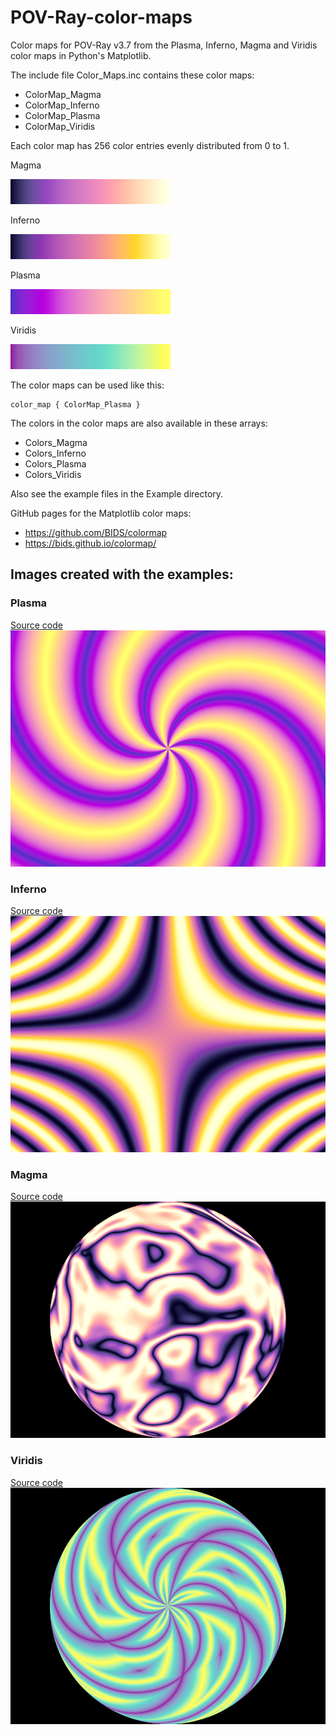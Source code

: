 # POV-Ray-color-maps
Color maps for POV-Ray v3.7 from the Plasma, Inferno, Magma and Viridis color maps in Python's Matplotlib.

The include file Color_Maps.inc contains these color maps:

* ColorMap_Magma
* ColorMap_Inferno
* ColorMap_Plasma
* ColorMap_Viridis

Each color map has 256 color entries evenly distributed from 0 to 1.

Magma

![Image with Magma colors](Colors_Magma.png)

Inferno

![Image with Inferno colors](Colors_Inferno.png)

Plasma

![Image with Plasma colors](Colors_Plasma.png)

Viridis

![Image with Viridis colors](Colors_Viridis.png)

The color maps can be used like this:

```
color_map { ColorMap_Plasma }
```

The colors in the color maps are also available in these arrays:

* Colors_Magma
* Colors_Inferno
* Colors_Plasma
* Colors_Viridis

Also see the example files in the Example directory.

GitHub pages for the Matplotlib color maps:
* https://github.com/BIDS/colormap
* https://bids.github.io/colormap/

## Images created with the examples:

### Plasma

[Source code](Examples/Plasma.pov)\
![Image with Plasma color map](Examples/Plasma.png)

### Inferno

[Source code](Examples/Inferno.pov)\
![Image with Inferno color map](Examples/Inferno.png)

### Magma

[Source code](Examples/Magma.pov)\
![Image with Magma color map](Examples/Magma.png)

### Viridis

[Source code](Examples/Viridis.pov)\
![Image with Viridis color map](Examples/Viridis.png)
